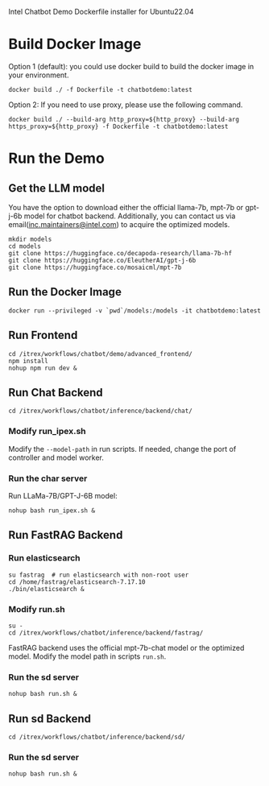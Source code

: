 Intel Chatbot Demo Dockerfile installer for Ubuntu22.04

# Build Docker Image

Option 1 (default): you could use docker build to build the docker image in your environment.
```
docker build ./ -f Dockerfile -t chatbotdemo:latest
```

Option 2: If you need to use proxy, please use the following command.
```
docker build ./ --build-arg http_proxy=${http_proxy} --build-arg https_proxy=${http_proxy} -f Dockerfile -t chatbotdemo:latest
```

# Run the Demo

## Get the LLM model
You have the option to download either the official llama-7b, mpt-7b or gpt-j-6b model for chatbot backend. Additionally, you can contact us via email(inc.maintainers@intel.com) to acquire the optimized models.

```
mkdir models
cd models
git clone https://huggingface.co/decapoda-research/llama-7b-hf
git clone https://huggingface.co/EleutherAI/gpt-j-6b
git clone https://huggingface.co/mosaicml/mpt-7b
```


## Run the Docker Image

```
docker run --privileged -v `pwd`/models:/models -it chatbotdemo:latest
```

## Run Frontend

```
cd /itrex/workflows/chatbot/demo/advanced_frontend/
npm install
nohup npm run dev &
```

## Run Chat Backend

```
cd /itrex/workflows/chatbot/inference/backend/chat/
```

### Modify run_ipex.sh
Modify the `--model-path`  in run scripts. If needed, change the port of controller and model worker.

### Run the char server

Run LLaMa-7B/GPT-J-6B model:
```
nohup bash run_ipex.sh & 
```


## Run FastRAG Backend

### Run elasticsearch

```
su fastrag  # run elasticsearch with non-root user
cd /home/fastrag/elasticsearch-7.17.10
./bin/elasticsearch &
```

### Modify run.sh

```
su -
cd /itrex/workflows/chatbot/inference/backend/fastrag/
```

FastRAG backend uses the official mpt-7b-chat model or the optimized model.
Modify the model path in scripts `run.sh`.

### Run the sd server
```
nohup bash run.sh &
```

## Run sd Backend

```
cd /itrex/workflows/chatbot/inference/backend/sd/
```

### Run the sd server
```
nohup bash run.sh &
```

